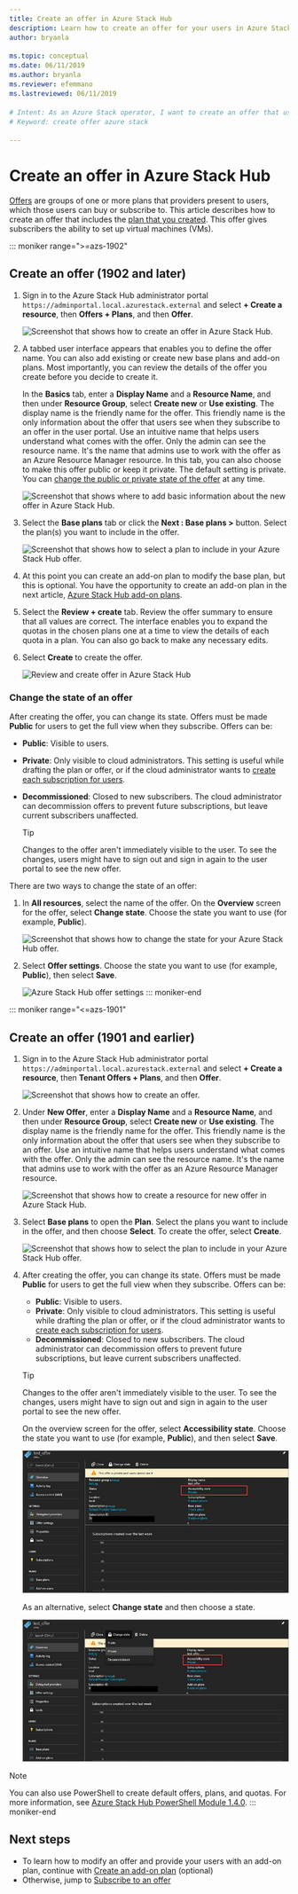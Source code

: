 ```yaml
---
title: Create an offer in Azure Stack Hub 
description: Learn how to create an offer for your users in Azure Stack Hub.
author: bryanla

ms.topic: conceptual
ms.date: 06/11/2019
ms.author: bryanla
ms.reviewer: efemmano
ms.lastreviewed: 06/11/2019

# Intent: As an Azure Stack operator, I want to create an offer that uses the plan I created so my users can buy it/subscribe to it.
# Keyword: create offer azure stack

---
```


# Create an offer in Azure Stack Hub

[Offers](azure-stack-overview.md) are groups of one or more plans that providers present to users, which those users can buy or subscribe to. This article describes how to create an offer that includes the [plan that you created](azure-stack-create-plan.md). This offer gives subscribers the ability to set up virtual machines (VMs).

::: moniker range=">=azs-1902"
## Create an offer (1902 and later)

1. Sign in to the Azure Stack Hub administrator portal `https://adminportal.local.azurestack.external` and select **+ Create a resource**, then **Offers + Plans**, and then **Offer**.

   ![Screenshot that shows how to create an offer in Azure Stack Hub.](media/azure-stack-create-offer/offers.png)

2. A tabbed user interface appears that enables you to define the offer name. You can also add existing or create new base plans and add-on plans. Most importantly, you can review the details of the offer you create before you decide to create it.

   In the **Basics** tab, enter a **Display Name** and a **Resource Name**, and then under **Resource Group**, select **Create new** or **Use existing**. The display name is the friendly name for the offer. This friendly name is the only information about the offer that users see when they subscribe to an offer in the user portal. Use an intuitive name that helps users understand what comes with the offer. Only the admin can see the resource name. It's the name that admins use to work with the offer as an Azure Resource Manager resource. In this tab, you can also choose to make this offer public or keep it private. The default setting is private. You can [change the public or private state of the offer](#change-the-state-of-an-offer) at any time.

   ![Screenshot that shows where to add basic information about the new offer in Azure Stack Hub.](media/azure-stack-create-offer/new-offer.png)
  
3. Select the **Base plans** tab or click the **Next : Base plans >** button. Select the plan(s) you want to include in the offer.

   ![Screenshot that shows how to select a plan to include in your Azure Stack Hub offer.](media/azure-stack-create-offer/select-plan.png)

4. At this point you can create an add-on plan to modify the base plan, but this is optional. You have the opportunity to create an add-on plan in the next article, [Azure Stack Hub add-on plans](create-add-on-plan.md).

5. Select the **Review + create** tab. Review the offer summary to ensure that all values are correct. The interface enables you to expand the quotas in the chosen plans one at a time to view the details of each quota in a plan. You can also go back to make any necessary edits.

6. Select **Create** to create the offer.

   ![Review and create offer in Azure Stack Hub](media/azure-stack-create-offer/review-offer.png)

### Change the state of an offer

After creating the offer, you can change its state. Offers must be made **Public** for users to get the full view when they subscribe. Offers can be:

- **Public**: Visible to users.
- **Private**: Only visible to cloud administrators. This setting is useful while drafting the plan or offer, or if the cloud administrator wants to [create each subscription for users](azure-stack-subscribe-plan-provision-vm.md#create-a-subscription-as-a-cloud-operator).
- **Decommissioned**: Closed to new subscribers. The cloud administrator can decommission offers to prevent future subscriptions, but leave current subscribers unaffected.

  > [!TIP]  
  > Changes to the offer aren't immediately visible to the user. To see the changes, users might have to sign out and sign in again to the user portal to see the new offer.

There are two ways to change the state of an offer:

1. In **All resources**, select the name of the offer. On the **Overview** screen for the offer, select **Change state**. Choose the state you want to use (for example, **Public**).

   ![Screenshot that shows how to change the state for your Azure Stack Hub offer.](media/azure-stack-create-offer/change-state.png)

2. Select **Offer settings**. Choose the state you want to use (for example, **Public**), then select **Save**.

   ![Azure Stack Hub offer settings](media/azure-stack-create-offer/offer-settings.png)
::: moniker-end

::: moniker range="<=azs-1901"
## Create an offer (1901 and earlier)

1. Sign in to the Azure Stack Hub administrator portal `https://adminportal.local.azurestack.external` and select **+ Create a resource**, then **Tenant Offers + Plans**, and then **Offer**.

   ![Screenshot that shows how to create an offer.](media/azure-stack-create-offer/image01.png)
  
2. Under **New Offer**, enter a **Display Name** and a **Resource Name**, and then under **Resource Group**, select **Create new** or **Use existing**. The display name is the friendly name for the offer. This friendly name is the only information about the offer that users see when they subscribe to an offer. Use an intuitive name that helps users understand what comes with the offer. Only the admin can see the resource name. It's the name that admins use to work with the offer as an Azure Resource Manager resource.

   ![Screenshot that shows how to create a resource for new offer in Azure Stack Hub.](media/azure-stack-create-offer/image01a.png)
  
3. Select **Base plans** to open the **Plan**. Select the plans you want to include in the offer, and then choose **Select**. To create the offer, select **Create**.

   ![Screenshot that shows how to select the plan to include in your Azure Stack Hub offer.](media/azure-stack-create-offer/image02.png)
  
4. After creating the offer, you can change its state. Offers must be made **Public** for users to get the full view when they subscribe. Offers can be:

   - **Public**: Visible to users.
   - **Private**: Only visible to cloud administrators. This setting is useful while drafting the plan or offer, or if the cloud administrator wants to [create each subscription for users](azure-stack-subscribe-plan-provision-vm.md#create-a-subscription-as-a-cloud-operator).
   - **Decommissioned**: Closed to new subscribers. The cloud administrator can decommission offers to prevent future subscriptions, but leave current subscribers unaffected.

   > [!TIP]  
   > Changes to the offer aren't immediately visible to the user. To see the changes, users might have to sign out and sign in again to the user portal to see the new offer.

   On the overview screen for the offer, select **Accessibility state**. Choose the state you want to use (for example, **Public**), and then select **Save**.

     ![Screenshot that shows where to change the state for your Azure Stack Hub offer.](media/azure-stack-create-offer/change-stage-1807.png)

     As an alternative, select **Change state** and then choose a state.

    ![Select Accessibility state for your Azure Stack Hub offer](media/azure-stack-create-offer/change-stage-select-1807.png)

> [!NOTE]
> You can also use PowerShell to create default offers, plans, and quotas. For more information, see [Azure Stack Hub PowerShell Module 1.4.0](/powershell/azure/azure-stack/overview?view=azurestackps-1.4.0).
::: moniker-end

## Next steps

- To learn how to modify an offer and provide your users with an add-on plan, continue with [Create an add-on plan](create-add-on-plan.md) (optional)
- Otherwise, jump to [Subscribe to an offer](azure-stack-subscribe-plan-provision-vm.md)